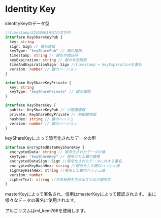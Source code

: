 # Identity Key

identityKeyのデータ型

```typescript
//timestampはISO8601形式の文字列
interface KeyShareKeyPub {
  key: string
  sign: Sign // 署名情報
  keyType: "keySharePub" // 鍵の種類
  timestamp: string // 鍵の作成日時
  keyExpiration: string // 鍵の有効期限
  timeAndExpirationSign: Sign //timestamp + keyExpirationを署名
  version: number // 鍵のバージョン
}

interface KeyShareKeyPrivate {
  key: string
  keyType: "keySharePrivate" // 鍵の種類
}

interface KeyShareKey {
  public: KeyShareKeyPub // 公開鍵情報
  private: KeyShareKeyPrivate // 秘密鍵情報
  hashHex: string // 鍵のハッシュ
  version: number // 鍵のバージョン
}
```

keyShareKeyによって暗号化されたデータの型

```typescript
interface EncryptedDataKeyShareKey {
  encryptedData: string // 暗号化されたデータの値
  keyType: "keyShareKey" // 使用された鍵の種類
  encryptedDataSign: Sign //暗号化されたデータに対する署名
  encryptedKeyHashHex: string //暗号化した鍵のハッシュ値
  signKeyHashHex: string //署名した鍵のハッシュ値
  version: number
  cipherText: string //共有秘密を生み出すための暗号文
}
```

masterKeyによって署名され、信用はmasterKeyによって確認されます。
主に様々なデータの署名に使用されます。

アルゴリズムはml_kem768を使用します。
